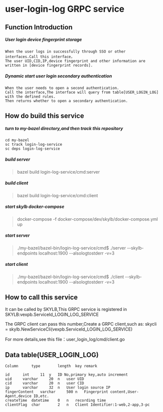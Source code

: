 # user-login-log GRPC service

## Function Introduction

##### User login device fingerprint storage
	When the user logs in successfully through SSO or other interfaces.Call this interface，
	The user UID,CID,IP,device fingerprint and other information are written in [device fingerprint records].
##### Dynamic start user login secondary authentication
	When the user needs to open a second authentication.
	Call the interface,The interface will query from table[USER_LOGIN_LOG] with the defined rules.
	Then returns whether to open a secondary authentication.

## How do build this service

##### turn to my-bazel directory,and then track this repository
```
cd my-bazel
sc track login-log-service
sc deps login-log-service
```

##### build server
> bazel build login-log-service/cmd:server

##### build client
>bazel build login-log-service/cmd:client

##### start skylb docker-compose
>docker-compose -f docker-compose/dev/skylb/docker-compose.yml up

##### start server
>./my-bazel/bazel-bin/login-log-service/cmd$ ./server --skylb-endpoints localhost:1900  --alsologtostderr -v=3

##### start client
>./my-bazel/bazel-bin/login-log-service/cmd$ ./client --skylb-endpoints localhost:1900  --alsologtostderr -v=3

## How to call this service

It can be called by SKYLB,This GRPC service is registered in SKYLB:vexpb.ServiceId_LOGIN_LOG_SERVICE

The GRPC client can pass this number,Create a GRPC client,such as:
skycli = skylb.NewServiceCli(vexpb.ServiceId_LOGIN_LOG_SERVICE)

For more details,see this file：user_login_log/cmd/client.go

## Data table(USER_LOGIN_LOG)
```
Column		type		length	key	remark

id		int		11	y	ID No,primary key,auto increment
uid		varchar		20	n	user UID
cid		varchar		20	n	user CID
ip		varchar		32	n	User login source IP
fingerContent	varchar		500	n	Fingerprint content,User-Agent,device ID,etc.
createTime	datetime	0	n	recording time
clientFlag	char		2	n	Client Identifier:1-web,2-app,3-pc
```
